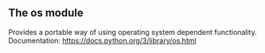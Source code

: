 The os module 
-
Provides a portable way of using operating system dependent functionality.
Documentation: https://docs.python.org/3/library/os.html
